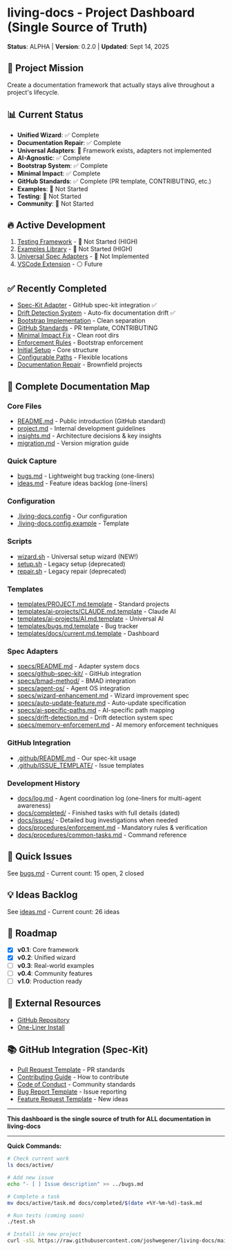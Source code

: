 # living-docs - Project Dashboard (Single Source of Truth)

**Status**: ALPHA | **Version**: 0.2.0 | **Updated**: Sept 14, 2025

## 🎯 Project Mission
Create a documentation framework that actually stays alive throughout a project's lifecycle.

## 📊 Current Status
- **Unified Wizard**: ✅ Complete
- **Documentation Repair**: ✅ Complete
- **Universal Adapters**: 🔴 Framework exists, adapters not implemented
- **AI-Agnostic**: ✅ Complete
- **Bootstrap System**: ✅ Complete
- **Minimal Impact**: ✅ Complete
- **GitHub Standards**: ✅ Complete (PR template, CONTRIBUTING, etc.)
- **Examples**: 🔴 Not Started
- **Testing**: 🔴 Not Started
- **Community**: 🔴 Not Started

## 🔥 Active Development
1. [Testing Framework](./active/06-testing-framework.md) - 🔴 Not Started (HIGH)
2. [Examples Library](./active/07-examples-library.md) - 🔴 Not Started (HIGH)
3. [Universal Spec Adapters](./active/03-universal-spec-adapter.md) - 🔴 Not Implemented
4. [VSCode Extension](./active/08-vscode-extension.md) - ⚪ Future

## ✅ Recently Completed
- [Spec-Kit Adapter](./completed/2025-09-15-spec-kit-adapter.md) - GitHub spec-kit integration ✅
- [Drift Detection System](./completed/2025-09-15-drift-detection.md) - Auto-fix documentation drift ✅
- [Bootstrap Implementation](./completed/2025-09-14-bootstrap-implementation.md) - Clean separation
- [GitHub Standards](./completed/2025-09-14-github-standards.md) - PR template, CONTRIBUTING
- [Minimal Impact Fix](./completed/2025-09-14-minimal-impact-fix.md) - Clean root dirs
- [Enforcement Rules](./completed/2025-09-14-enforcement-rules.md) - Bootstrap enforcement
- [Initial Setup](./completed/2025-09-14-initial-setup.md) - Core structure
- [Configurable Paths](./completed/2025-09-14-configurable-docs-location.md) - Flexible locations
- [Documentation Repair](./completed/2025-09-14-documentation-repair-system.md) - Brownfield projects

## 📂 Complete Documentation Map

### Core Files
- [README.md](../README.md) - Public introduction (GitHub standard)
- [project.md](../project.md) - Internal development guidelines
- [insights.md](../insights.md) - Architecture decisions & key insights
- [migration.md](../migration.md) - Version migration guide

### Quick Capture
- [bugs.md](../bugs.md) - Lightweight bug tracking (one-liners)
- [ideas.md](../ideas.md) - Feature ideas backlog (one-liners)

### Configuration
- [.living-docs.config](../.living-docs.config) - Our configuration
- [.living-docs.config.example](../.living-docs.config.example) - Template

### Scripts
- [wizard.sh](../wizard.sh) - Universal setup wizard (NEW!)
- [setup.sh](../setup.sh) - Legacy setup (deprecated)
- [repair.sh](../repair.sh) - Legacy repair (deprecated)

### Templates
- [templates/PROJECT.md.template](../templates/PROJECT.md.template) - Standard projects
- [templates/ai-projects/CLAUDE.md.template](../templates/ai-projects/CLAUDE.md.template) - Claude AI
- [templates/ai-projects/AI.md.template](../templates/ai-projects/AI.md.template) - Universal AI
- [templates/bugs.md.template](../templates/bugs.md.template) - Bug tracker
- [templates/docs/current.md.template](../templates/docs/current.md.template) - Dashboard

### Spec Adapters
- [specs/README.md](../specs/README.md) - Adapter system docs
- [specs/github-spec-kit/](../specs/github-spec-kit/) - GitHub integration
- [specs/bmad-method/](../specs/bmad-method/) - BMAD integration
- [specs/agent-os/](../specs/agent-os/) - Agent OS integration
- [specs/wizard-enhancement.md](../specs/wizard-enhancement.md) - Wizard improvement spec
- [specs/auto-update-feature.md](../specs/auto-update-feature.md) - Auto-update specification
- [specs/ai-specific-paths.md](../specs/ai-specific-paths.md) - AI-specific path mapping
- [specs/drift-detection.md](../specs/drift-detection.md) - Drift detection system spec
- [specs/memory-enforcement.md](../specs/memory-enforcement.md) - AI memory enforcement techniques

### GitHub Integration
- [.github/README.md](../.github/README.md) - Our spec-kit usage
- [.github/ISSUE_TEMPLATE/](../.github/ISSUE_TEMPLATE/) - Issue templates

### Development History
- [docs/log.md](./log.md) - Agent coordination log (one-liners for multi-agent awareness)
- [docs/completed/](./completed/) - Finished tasks with full details (dated)
- [docs/issues/](./issues/) - Detailed bug investigations when needed
- [docs/procedures/enforcement.md](./procedures/enforcement.md) - Mandatory rules & verification
- [docs/procedures/common-tasks.md](./procedures/common-tasks.md) - Command reference

## 🐛 Quick Issues
See [bugs.md](./bugs.md) - Current count: 15 open, 2 closed

## 💡 Ideas Backlog
See [ideas.md](./ideas.md) - Current count: 26 ideas

## 🔮 Roadmap
- [x] **v0.1**: Core framework
- [x] **v0.2**: Unified wizard
- [ ] **v0.3**: Real-world examples
- [ ] **v0.4**: Community features
- [ ] **v1.0**: Production ready

## 📖 External Resources
- [GitHub Repository](https://github.com/joshwegener/living-docs)
- [One-Liner Install](https://raw.githubusercontent.com/joshwegener/living-docs/main/wizard.sh)

## 📚 GitHub Integration (Spec-Kit)
- [Pull Request Template](../.github/pull_request_template.md) - PR standards
- [Contributing Guide](../.github/CONTRIBUTING.md) - How to contribute
- [Code of Conduct](../.github/CODE_OF_CONDUCT.md) - Community standards
- [Bug Report Template](../.github/ISSUE_TEMPLATE/bug_report.md) - Issue reporting
- [Feature Request Template](../.github/ISSUE_TEMPLATE/feature_request.md) - New ideas

---

**This dashboard is the single source of truth for ALL documentation in living-docs**

---

**Quick Commands:**
```bash
# Check current work
ls docs/active/

# Add new issue
echo "- [ ] Issue description" >> ../bugs.md

# Complete a task
mv docs/active/task.md docs/completed/$(date +%Y-%m-%d)-task.md

# Run tests (coming soon)
./test.sh

# Install in new project
curl -sSL https://raw.githubusercontent.com/joshwegener/living-docs/main/wizard.sh | bash
```
